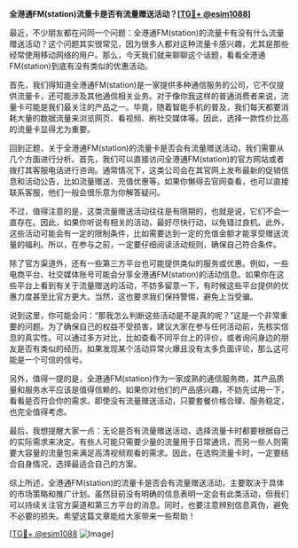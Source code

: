 **全港通FM(station)流量卡是否有流量赠送活动？[[TG💪+ @esim1088](https://t.me/s/esim1088)]**

最近，不少朋友都在问同一个问题：全港通FM(station)的流量卡有没有什么流量赠送活动？这个问题其实很常见，因为很多人都对这种流量卡感兴趣，尤其是那些经常使用移动网络的用户。那么，今天我们就来聊聊这个话题，看看全港通FM(station)到底有没有类似的优惠活动。

首先，我们得知道全港通FM(station)是一家提供多种通信服务的公司，它不仅提供流量卡，还可能涉及其他通信相关业务。对于像你我这样的普通消费者来说，流量卡可能是我们最关注的产品之一。毕竟，随着智能手机的普及，我们每天都要消耗大量的数据流量来浏览网页、看视频、刷社交媒体等。因此，选择一款性价比高的流量卡显得尤为重要。

回到正题，关于全港通FM(station)的流量卡是否会有流量赠送活动，我们需要从几个方面进行分析。首先，我们可以直接访问全港通FM(station)的官方网站或者拨打其客服电话进行咨询。通常情况下，这类公司会在其官网上发布最新的促销信息和活动公告，比如流量赠送、充值优惠等。如果你懒得去官网查看，也可以直接联系客服，他们一般会很乐意为你解答疑问。

不过，值得注意的是，这类流量赠送活动往往是有限期的，也就是说，它们不会一直存在。因此，如果你听说有相关的活动，最好尽快行动，以免错过良机。此外，这些活动可能会有一定的限制条件，比如需要达到一定的充值金额才能享受赠送流量的福利。所以，在参与之前，一定要仔细阅读活动规则，确保自己符合条件。

除了官方渠道外，还有一些第三方平台也可能提供类似的服务或优惠。例如，一些电商平台、社交媒体账号可能会分享全港通FM(station)的活动信息。如果你在这些平台上看到有关于流量赠送的活动，不妨多留意一下，有时候这些平台提供的优惠力度甚至比官方更大。当然，这也要求我们保持警惕，避免上当受骗。

说到这里，你可能会问：“那我怎么判断这些活动是不是真的呢？”这是一个非常重要的问题。为了确保自己的权益不受损害，建议大家在参与任何活动前，先核实信息的真实性。可以通过多方对比，比如查看不同平台上的评价，或者询问身边的朋友是否有类似的经历。如果发现某个活动异常火爆且没有太多负面评论，那么这可能是一个可信的信号。

另外，值得一提的是，全港通FM(station)作为一家成熟的通信服务商，其产品质量和服务水平应该是值得信赖的。如果你对他们的产品感兴趣，不妨先试用一下，看看是否符合你的需求。即使没有流量赠送活动，只要套餐价格合理、服务稳定，也完全值得考虑。

最后，我想提醒大家一点：无论是否有流量赠送活动，选择流量卡时都要根据自己的实际需求来决定。有些人可能只需要少量的流量用于日常通讯，而另一些人则需要大容量的流量包来满足高清视频观看的需求。因此，在选购流量卡时，一定要结合自身情况，选择最适合自己的方案。

综上所述，全港通FM(station)的流量卡是否会有流量赠送活动，主要取决于具体的市场策略和推广计划。虽然目前没有明确的信息表明一定会有此类活动，但我们可以持续关注官方渠道和第三方平台的消息。同时，也要注意辨别信息真伪，避免不必要的损失。希望这篇文章能给大家带来一些帮助！

[[TG💪+ @esim1088](https://t.me/s/esim1088) ![Image](https://i.postimg.cc/4NQfJmqS/Snipaste-2025-05-13-00-14-12.png)]
